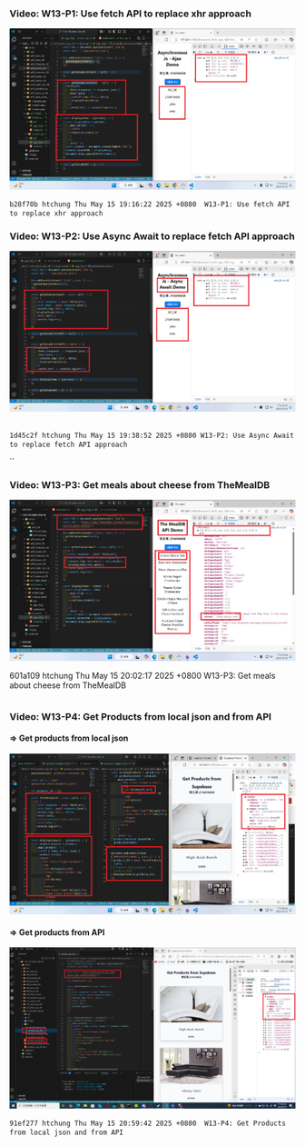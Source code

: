 ### Video: W13-P1: Use fetch API to replace xhr approach

![](w13-p1.png)

```
b28f70b htchung Thu May 15 19:16:22 2025 +0800  W13-P1: Use fetch API to replace xhr approach

```

### Video: W13-P2: Use Async Await to replace fetch API approach

![](w13-p2.png)

```

1d45c2f htchung Thu May 15 19:38:52 2025 +0800 W13-P2: Use Async Await to replace fetch API approach

```

``

### Video: W13-P3: Get meals about cheese from TheMealDB

![](w13-p3.png)


601a109 htchung Thu May 15 20:02:17 2025 +0800  W13-P3: Get meals about cheese from TheMealDB
```

```


### Video: W13-P4: Get Products from local json and from API

#### => Get products from local json

![](w13-p4-1.png)

#### => Get products from API

![](w13-p4-2.png)

```
91ef277 htchung Thu May 15 20:59:42 2025 +0800  W13-P4: Get Products from local json and from API
```
